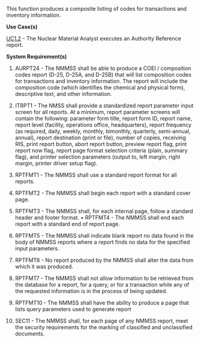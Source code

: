 This function produces a composite listing of codes for transactions and inventory information.

**Use Case(s)**

<a href="https://dev.azure.com/Link-Technologies/NMMSS%20Requirements/_workitems/edit/119/" target="_blank">UC1.2</a> - The Nuclear Material Analyst executes an Authority Reference report.

**System Requirement(s)**

1. AURPT24 - The NMMSS shall be able to produce a COEI / composition codes report (D-25, D-25A, and D-25B) that will list composition codes for transactions and inventory information. The report will include the composition code (which identifies the chemical and physical form), descriptive text, and other information.

1. ITRPT1 - The NMSS shall provide a standardized report parameter input screen for all reports. At a minimum, report parameter screens will contain the following: parameter form title, report form ID, report name, report level (facility, operations office, headquarters), report frequency (as required, daily, weekly, monthly, bimonthly, quarterly, semi-annual, annual), report destination (print or file), number of copies, receiving RIS, print report button, abort report button, preview report flag, print report now flag, report page format selection criteria (plain, summary flag), and printer selection parameters (output to, left margin, right margin, printer driver setup flag).
1. RPTFMT1 - The NMMSS shall use a standard report format for all reports.

1. RPTFMT2 - The NMMSS shall begin each report with a standard cover page.

1. RPTFMT3 - The NMMSS shall, for each internal page, follow a standard header and footer format. • RPTFMT4 - The NMMSS shall end each report with a standard end of report page.

1. RPTFMT5 - The NMMSS shall indicate blank report no data found in the body of NMMSS reports where a report finds no data for the specified input parameters.

1. RPTFMT6 - No report produced by the NMMSS shall alter the data from which it was produced.


1. RPTFMT7 - The NMMSS shall not allow information to be retrieved from the database for a report, for a query, or for a transaction while any of the requested information is in the process of being updated.

1. RPTFMT10 - The NMMSS shall have the ability to produce a page that lists query parameters used to generate report

1. SEC11 - The NMMSS shall, for each page of any NMMSS report, meet the security requirements for the marking of classified and unclassified documents.